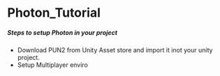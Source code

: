 # Photon_Tutorial

##### Steps to setup Photon in your project
- Download PUN2 from Unity Asset store and import it inot your unity project.
- Setup Multiplayer enviro
